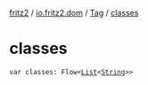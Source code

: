 [fritz2](../../index.md) / [io.fritz2.dom](../index.md) / [Tag](index.md) / [classes](./classes.md)

# classes

`var classes: Flow<`[`List`](https://kotlinlang.org/api/latest/jvm/stdlib/kotlin.collections/-list/index.html)`<`[`String`](https://kotlinlang.org/api/latest/jvm/stdlib/kotlin/-string/index.html)`>>`